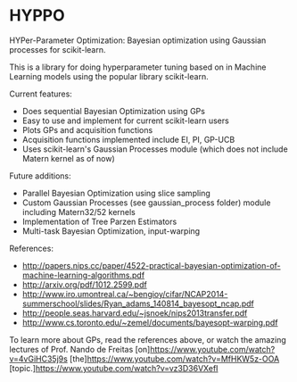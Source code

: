 # HYPPO
HYPer-Parameter Optimization: Bayesian optimization using Gaussian processes for scikit-learn.

This is a library for doing hyperparameter tuning based on in Machine Learning models using the popular library scikit-learn.

Current features:
* Does sequential Bayesian Optimization using GPs
* Easy to use and implement for current scikit-learn users
* Plots GPs and acquisition functions
* Acquisition functions implemented include EI, PI, GP-UCB
* Uses scikit-learn's Gaussian Processes module (which does not include Matern kernel as of now)

Future additions:
* Parallel Bayesian Optimization using slice sampling
* Custom Gaussian Processes (see gaussian_process folder) module including Matern32/52 kernels
* Implementation of Tree Parzen Estimators
* Multi-task Bayesian Optimization, input-warping

References:
* http://papers.nips.cc/paper/4522-practical-bayesian-optimization-of-machine-learning-algorithms.pdf
* http://arxiv.org/pdf/1012.2599.pdf
* http://www.iro.umontreal.ca/~bengioy/cifar/NCAP2014-summerschool/slides/Ryan_adams_140814_bayesopt_ncap.pdf
* http://people.seas.harvard.edu/~jsnoek/nips2013transfer.pdf
* http://www.cs.toronto.edu/~zemel/documents/bayesopt-warping.pdf

To learn more about GPs, read the references above, or watch the amazing lectures of Prof. Nando de Freitas [on]https://www.youtube.com/watch?v=4vGiHC35j9s [the]https://www.youtube.com/watch?v=MfHKW5z-OOA [topic.]https://www.youtube.com/watch?v=vz3D36VXefI



